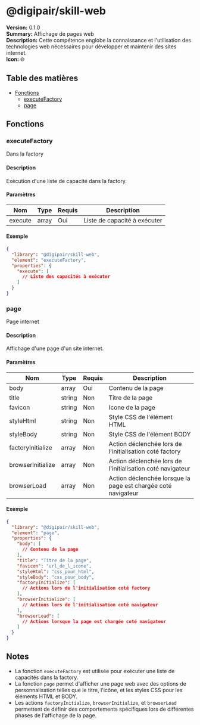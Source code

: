 # @digipair/skill-web

**Version:** 0.1.0  
**Summary:** Affichage de pages web  
**Description:** Cette compétence englobe la connaissance et l'utilisation des technologies web nécessaires pour développer et maintenir des sites internet.  
**Icon:** 🌐

## Table des matières

- [Fonctions](#fonctions)
  - [executeFactory](#executefactory)
  - [page](#page)

## Fonctions

### executeFactory

Dans la factory

#### Description

Exécution d'une liste de capacité dans la factory.

#### Paramètres

| Nom     | Type   | Requis | Description                |
|---------|--------|--------|----------------------------|
| execute | array  | Oui    | Liste de capacité à exécuter |

#### Exemple

```json
{
  "library": "@digipair/skill-web",
  "element": "executeFactory",
  "properties": {
    "execute": [
      // Liste des capacités à exécuter
    ]
  }
}
```

### page

Page internet

#### Description

Affichage d'une page d'un site internet.

#### Paramètres

| Nom               | Type   | Requis | Description                                      |
|-------------------|--------|--------|--------------------------------------------------|
| body              | array  | Oui    | Contenu de la page                               |
| title             | string | Non    | Titre de la page                                 |
| favicon           | string | Non    | Icone de la page                                 |
| styleHtml         | string | Non    | Style CSS de l'élément HTML                      |
| styleBody         | string | Non    | Style CSS de l'élément BODY                      |
| factoryInitialize | array  | Non    | Action déclenchée lors de l'initialisation coté factory |
| browserInitialize | array  | Non    | Action déclenchée lors de l'initialisation coté navigateur |
| browserLoad       | array  | Non    | Action déclenchée lorsque la page est chargée coté navigateur |

#### Exemple

```json
{
  "library": "@digipair/skill-web",
  "element": "page",
  "properties": {
    "body": [
      // Contenu de la page
    ],
    "title": "Titre de la page",
    "favicon": "url_de_l_icone",
    "styleHtml": "css_pour_html",
    "styleBody": "css_pour_body",
    "factoryInitialize": [
      // Actions lors de l'initialisation coté factory
    ],
    "browserInitialize": [
      // Actions lors de l'initialisation coté navigateur
    ],
    "browserLoad": [
      // Actions lorsque la page est chargée coté navigateur
    ]
  }
}
```

## Notes

- La fonction `executeFactory` est utilisée pour exécuter une liste de capacités dans la factory.
- La fonction `page` permet d'afficher une page web avec des options de personnalisation telles que le titre, l'icône, et les styles CSS pour les éléments HTML et BODY.
- Les actions `factoryInitialize`, `browserInitialize`, et `browserLoad` permettent de définir des comportements spécifiques lors de différentes phases de l'affichage de la page.